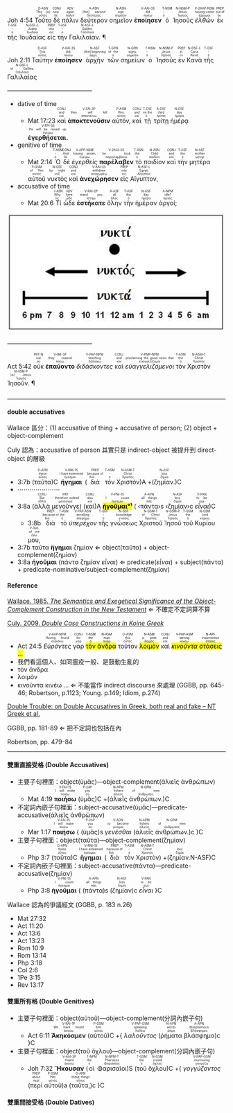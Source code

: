 <rt>Joh 4:54</rt> <RUBY><ruby><ruby>Τοῦτο<rt>οὗτος</rt></ruby><rt>This [is]</rt></ruby><rt>D-ASN</rt></RUBY> <RUBY><ruby><ruby>δὲ<rt>δέ</rt></ruby><rt>now</rt></ruby><rt>CONJ</rt></RUBY> <RUBY><ruby><ruby>πάλιν<rt>πάλιν</rt></ruby><rt>again</rt></ruby><rt>ADV</rt></RUBY> <RUBY><ruby><ruby>δεύτερον<rt>δεύτερος</rt></ruby><rt>[the] second</rt></ruby><rt>A-ASN</rt></RUBY> <RUBY><ruby><ruby>σημεῖον<rt>σημεῖον</rt></ruby><rt>sign</rt></ruby><rt>N-ASN</rt></RUBY> <RUBY><ruby><ruby><strong>ἐποίησεν</strong><rt>ποιέω</rt></ruby><rt>did</rt></ruby><rt>V-AAI-3S</rt></RUBY> <RUBY><ruby><ruby>ὁ<rt>ὁ</rt></ruby><rt>-</rt></ruby><rt>T-NSM</rt></RUBY> <RUBY><ruby><ruby>Ἰησοῦς<rt>Ἰησοῦς</rt></ruby><rt>Jesus,</rt></ruby><rt>N-NSM-P</rt></RUBY> <RUBY><ruby><ruby><em>ἐλθὼν</em><rt>ἔρχομαι</rt></ruby><rt>having come</rt></ruby><rt>V-2AAP-NSM</rt></RUBY> <RUBY><ruby><ruby>ἐκ<rt>ἐκ</rt></ruby><rt>out of</rt></ruby><rt>PREP</rt></RUBY> <RUBY><ruby><ruby>τῆς<rt>ὁ</rt></ruby><rt>-</rt></ruby><rt>T-GSF</rt></RUBY> <RUBY><ruby><ruby>Ἰουδαίας<rt>Ἰουδαία</rt></ruby><rt>Judea</rt></ruby><rt>N-GSF-L</rt></RUBY> <RUBY><ruby><ruby>εἰς<rt>εἰς</rt></ruby><rt>into</rt></ruby><rt>PREP</rt></RUBY> <RUBY><ruby><ruby>τὴν<rt>ὁ</rt></ruby><rt>-</rt></ruby><rt>T-ASF</rt></RUBY> <RUBY><ruby><ruby>Γαλιλαίαν. ¶<rt>Γαλιλαία</rt></ruby><rt>Galilee.</rt></ruby><rt>N-ASF-L</rt></RUBY>

<rt>Joh 2:11</rt> <RUBY><ruby><ruby>Ταύτην<rt>οὗτος</rt></ruby><rt>This</rt></ruby><rt>D-ASF</rt></RUBY> <RUBY><ruby><ruby><strong>ἐποίησεν</strong><rt>ποιέω</rt></ruby><rt>did,</rt></ruby><rt>V-AAI-3S</rt></RUBY> <RUBY><ruby><ruby>ἀρχὴν<rt>ἀρχή</rt></ruby><rt>[the] beginning</rt></ruby><rt>N-ASF</rt></RUBY> <RUBY><ruby><ruby>τῶν<rt>ὁ</rt></ruby><rt>of the</rt></ruby><rt>T-GPN</rt></RUBY> <RUBY><ruby><ruby>σημείων<rt>σημεῖον</rt></ruby><rt>signs,</rt></ruby><rt>N-GPN</rt></RUBY> <RUBY><ruby><ruby>ὁ<rt>ὁ</rt></ruby><rt>-</rt></ruby><rt>T-NSM</rt></RUBY> <RUBY><ruby><ruby>Ἰησοῦς<rt>Ἰησοῦς</rt></ruby><rt>Jesus</rt></ruby><rt>N-NSM-P</rt></RUBY> <RUBY><ruby><ruby>ἐν<rt>ἐν</rt></ruby><rt>in</rt></ruby><rt>PREP</rt></RUBY> <RUBY><ruby><ruby>Κανὰ<rt>Κανᾶ</rt></ruby><rt>Cana</rt></ruby><rt>N-DSF-L</rt></RUBY> <RUBY><ruby><ruby>τῆς<rt>ὁ</rt></ruby><rt>-</rt></ruby><rt>T-GSF</rt></RUBY> <RUBY><ruby><ruby>Γαλιλαίας<rt>Γαλιλαία</rt></ruby><rt>of Galilee,</rt></ruby><rt>N-GSF-L</rt></RUBY> 

——————————————
- dative of time
	- <rt>Mat 17:23</rt> <RUBY><ruby><ruby>καὶ<rt>καί</rt></ruby><rt>and</rt></ruby><rt>CONJ</rt></RUBY> <RUBY><ruby><ruby><strong>ἀποκτενοῦσιν</strong><rt>ἀποκτείνω</rt></ruby><rt>they will kill</rt></ruby><rt>V-FAI-3P</rt></RUBY> <RUBY><ruby><ruby>αὐτόν,<rt>αὐτός</rt></ruby><rt>Him,</rt></ruby><rt>P-ASM</rt></RUBY> <RUBY><ruby><ruby>καὶ<rt>καί</rt></ruby><rt>and</rt></ruby><rt>CONJ</rt></RUBY> <RUBY><ruby><ruby>τῇ<rt>ὁ</rt></ruby><rt>on the</rt></ruby><rt>T-DSF</rt></RUBY> <RUBY><ruby><ruby>τρίτῃ<rt>τρίτος</rt></ruby><rt>third</rt></ruby><rt>A-DSF</rt></RUBY> <RUBY><ruby><ruby>ἡμέρᾳ<rt>ἡμέρα</rt></ruby><rt>day</rt></ruby><rt>N-DSF</rt></RUBY> <RUBY><ruby><ruby><strong>ἐγερθήσεται.</strong><rt>ἐγείρω</rt></ruby><rt>He will be raised up.</rt></ruby><rt>V-FPI-3S</rt></RUBY>  
- genitive of time
	- <rt>Mat 2:14</rt> <RUBY><ruby><ruby>Ὁ<rt>ὁ</rt></ruby><rt>-</rt></ruby><rt>T-NSM</rt></RUBY> <RUBY><ruby><ruby>δὲ<rt>δέ</rt></ruby><rt>And</rt></ruby><rt>CONJ</rt></RUBY> <RUBY><ruby><ruby><em>ἐγερθεὶς</em><rt>ἐγείρω</rt></ruby><rt>having arisen,</rt></ruby><rt>V-APP-NSM</rt></RUBY> <RUBY><ruby><ruby><strong>παρέλαβεν</strong><rt>παραλαμβάνω</rt></ruby><rt>he took</rt></ruby><rt>V-2AAI-3S</rt></RUBY> <RUBY><ruby><ruby>τὸ<rt>ὁ</rt></ruby><rt>the</rt></ruby><rt>T-ASN</rt></RUBY> <RUBY><ruby><ruby>παιδίον<rt>παιδίον</rt></ruby><rt>Child</rt></ruby><rt>N-ASN</rt></RUBY> <RUBY><ruby><ruby>καὶ<rt>καί</rt></ruby><rt>and</rt></ruby><rt>CONJ</rt></RUBY> <RUBY><ruby><ruby>τὴν<rt>ὁ</rt></ruby><rt>the</rt></ruby><rt>T-ASF</rt></RUBY> <RUBY><ruby><ruby>μητέρα<rt>μήτηρ</rt></ruby><rt>mother</rt></ruby><rt>N-ASF</rt></RUBY> <RUBY><ruby><ruby>αὐτοῦ<rt>αὐτός</rt></ruby><rt>of Him</rt></ruby><rt>P-GSM</rt></RUBY> <RUBY><ruby><ruby>νυκτὸς<rt>νύξ</rt></ruby><rt>by night</rt></ruby><rt>N-GSF</rt></RUBY> <RUBY><ruby><ruby>καὶ<rt>καί</rt></ruby><rt>and</rt></ruby><rt>CONJ</rt></RUBY> <RUBY><ruby><ruby><strong>ἀνεχώρησεν</strong><rt>ἀναχωρέω</rt></ruby><rt>withdrew</rt></ruby><rt>V-AAI-3S</rt></RUBY> <RUBY><ruby><ruby>εἰς<rt>εἰς</rt></ruby><rt>into</rt></ruby><rt>PREP</rt></RUBY> <RUBY><ruby><ruby>Αἴγυπτον,<rt>Αἴγυπτος</rt></ruby><rt>Egypt,</rt></ruby><rt>N-ASF-L</rt></RUBY> 
- accusative of time
	- <rt>Mat 20:6</rt>  <RUBY><ruby><ruby>Τί<rt>τίς</rt></ruby><rt>Why</rt></ruby><rt>I-ASN</rt></RUBY> <RUBY><ruby><ruby>ὧδε<rt>ὧδε</rt></ruby><rt>here</rt></ruby><rt>ADV</rt></RUBY> <RUBY><ruby><ruby><strong>ἑστήκατε</strong><rt>ἵστημι</rt></ruby><rt>stand you</rt></ruby><rt>V-RAI-2P</rt></RUBY> <RUBY><ruby><ruby>ὅλην<rt>ὅλος</rt></ruby><rt>all</rt></ruby><rt>A-ASF</rt></RUBY> <RUBY><ruby><ruby>τὴν<rt>ὁ</rt></ruby><rt>the</rt></ruby><rt>T-ASF</rt></RUBY> <RUBY><ruby><ruby>ἡμέραν<rt>ἡμέρα</rt></ruby><rt>day</rt></ruby><rt>N-ASF</rt></RUBY> <RUBY><ruby><ruby>ἀργοί;<rt>ἀργός</rt></ruby><rt>idle?</rt></ruby><rt>A-NPM</rt></RUBY> 

![../images/Pasted image 20211018144032.png](../images/Pasted%20image%2020211018144032.png)



——————————————

<rt>Act 5:42</rt> <RUBY><ruby><ruby>οὐκ<rt>οὐ</rt></ruby><rt>not</rt></ruby><rt>PRT-N</rt></RUBY> <RUBY><ruby><ruby><strong>ἐπαύοντο</strong><rt>παύω</rt></ruby><rt>they ceased</rt></ruby><rt>V-IMI-3P</rt></RUBY> <RUBY><ruby><ruby><em>διδάσκοντες</em><rt>διδάσκω</rt></ruby><rt>teaching</rt></ruby><rt>V-PAP-NPM</rt></RUBY> <RUBY><ruby><ruby>καὶ<rt>καί</rt></ruby><rt>and</rt></ruby><rt>CONJ</rt></RUBY> <RUBY><ruby><ruby><em>εὐαγγελιζόμενοι</em><rt>εὐαγγελίζομαι</rt></ruby><rt>proclaiming the good news that</rt></ruby><rt>V-PMP-NPM</rt></RUBY> <RUBY><ruby><ruby>τὸν<rt>ὁ</rt></ruby><rt>the</rt></ruby><rt>T-ASM</rt></RUBY> <RUBY><ruby><ruby>Χριστὸν<rt>Χριστός</rt></ruby><rt>Christ</rt></ruby><rt>N-ASM-T</rt></RUBY> <RUBY><ruby><ruby>Ἰησοῦν. ¶<rt>Ἰησοῦς</rt></ruby><rt>[is] Jesus.</rt></ruby><rt>N-ASM-P</rt></RUBY><pre></pre> 


---

#### double accusatives
Wallace 區分：(1) accusative of thing + accusative of person; (2) object + object-complement

Culy 認為：accusative of person 其實只是 indirect-object 被提升到 direct-object 的層級



- <rt>3:7b</rt> (<RUBY><ruby><ruby>ταῦτα<rt>οὗτος</rt></ruby><rt>these</rt></ruby><rt>D-APN</rt></RUBY>)C <RUBY><ruby><ruby><strong>ἥγημαι</strong><rt>ἡγέομαι</rt></ruby><rt>I have esteemed</rt></ruby><rt>V-RNI-1S</rt></RUBY> (<RUBY><ruby><ruby>διὰ<rt>διά</rt></ruby><rt>because of</rt></ruby><rt>PREP</rt></RUBY> <RUBY><ruby><ruby>τὸν<rt>ὁ</rt></ruby><rt>-</rt></ruby><rt>T-ASM</rt></RUBY> <RUBY><ruby><ruby>Χριστὸν<rt>Χριστός</rt></ruby><rt>Christ</rt></ruby><rt>N-ASM-T</rt></RUBY>)A +(<RUBY><ruby><ruby>ζημίαν.<rt>ζημία</rt></ruby><rt>loss</rt></ruby><rt>N-ASF</rt></RUBY>)C
- ⋯⋯⋯⋯⋯⋯⋯
- <rt>3:8a</rt> (<RUBY><ruby><ruby>ἀλλὰ<rt>ἀλλά</rt></ruby><rt>But</rt></ruby><rt>CONJ</rt></RUBY> <RUBY><ruby><ruby>μενοῦνγε<rt>μενοῦνγε</rt></ruby><rt>- therefore indeed</rt></ruby><rt>PRT</rt></RUBY>) (<RUBY><ruby><ruby>καὶ<rt>καί</rt></ruby><rt>also</rt></ruby><rt>CONJ</rt></RUBY>)A <RUBY><ruby><ruby><mark><strong>ἡγοῦμαι°¹</strong></mark><rt>ἡγέομαι</rt></ruby><rt>I count</rt></ruby><rt>V-PNI-1S</rt></RUBY> ( ‹<RUBY><ruby><ruby>πάντα<rt>πᾶς</rt></ruby><rt>all things</rt></ruby><rt>A-APN</rt></RUBY>›s ‹<RUBY><ruby><ruby>ζημίαν<rt>ζημία</rt></ruby><rt>loss</rt></ruby><rt>N-ASF</rt></RUBY>›c <RUBY><ruby><ruby><em>εἶναι</em><rt>εἰμί</rt></ruby><rt>to be</rt></ruby><rt>V-PAN</rt></RUBY>)C
	- <rt>3:8b</rt> <RUBY><ruby><ruby>διὰ<rt>διά</rt></ruby><rt>because of</rt></ruby><rt>PREP</rt></RUBY> <RUBY><ruby><ruby>τὸ<rt>ὁ</rt></ruby><rt>the</rt></ruby><rt>T-ASN</rt></RUBY> <RUBY><ruby><ruby><em>ὑπερέχον</em><rt>ὑπερέχω</rt></ruby><rt>excelling</rt></ruby><rt>V-PAP-ASN</rt></RUBY> <RUBY><ruby><ruby>τῆς<rt>ὁ</rt></ruby><rt>-</rt></ruby><rt>T-GSF</rt></RUBY> <RUBY><ruby><ruby>γνώσεως<rt>γνῶσις</rt></ruby><rt>knowledge</rt></ruby><rt>N-GSF</rt></RUBY> <RUBY><ruby><ruby>Χριστοῦ<rt>Χριστός</rt></ruby><rt>of Christ</rt></ruby><rt>N-GSM-T</rt></RUBY> <RUBY><ruby><ruby>Ἰησοῦ<rt>Ἰησοῦς</rt></ruby><rt>Jesus</rt></ruby><rt>N-GSM-P</rt></RUBY> <RUBY><ruby><ruby>τοῦ<rt>ὁ</rt></ruby><rt>the</rt></ruby><rt>T-GSM</rt></RUBY> <RUBY><ruby><ruby>Κυρίου<rt>κύριος</rt></ruby><rt>Lord</rt></ruby><rt>N-GSM</rt></RUBY> <RUBY><ruby><ruby>μου,<rt>ἐγώ</rt></ruby><rt>of me</rt></ruby><rt>P-1GS</rt></RUBY> 
- 3:7b ταῦτα **ἥγημαι** ζημίαν ⇐ object(ταῦτα) + object-complement(ζημίαν)
- 3:8a **ἡγοῦμαι** (πάντα ζημίαν _εἶναι_) ⇐ predicate(_εἶναι_) + subject(πάντα) + predicate-nominative/subject-complement(ζημίαν)



#### Reference
[Wallace. 1985. *The Semantics and Exegetical Significance of the Object-Complement Construction in the New Testament*](zotero://select/items/_CDSUXPTN) ⇐ 不確定不定詞算不算 

[Culy. 2009. *Double Case Constructions in Koine Greek*](zotero://select/items/_HG4TBTVC)

- <rt>Act 24:5</rt> <RUBY><ruby><ruby><em>Εὑρόντες</em><rt>εὑρίσκω</rt></ruby><rt>Having found</rt></ruby><rt>V-AAP-NPM</rt></RUBY> <RUBY><ruby><ruby>γὰρ<rt>γάρ</rt></ruby><rt>for</rt></ruby><rt>CONJ</rt></RUBY> <mark><RUBY><ruby><ruby>τὸν<rt>ὁ</rt></ruby><rt>the</rt></ruby><rt>T-ASM</rt></RUBY> <RUBY><ruby><ruby>ἄνδρα<rt>ἀνήρ</rt></ruby><rt>man</rt></ruby><rt>N-ASM</rt></RUBY></mark> <RUBY><ruby><ruby>τοῦτον<rt>οὗτος</rt></ruby><rt>this</rt></ruby><rt>D-ASM</rt></RUBY> <mark><RUBY><ruby><ruby>λοιμὸν<rt>λοιμός</rt></ruby><rt>a pest</rt></ruby><rt>N-ASM</rt></RUBY></mark> <RUBY><ruby><ruby>καὶ<rt>καί</rt></ruby><rt>and</rt></ruby><rt>CONJ</rt></RUBY> <mark><RUBY><ruby><ruby><em>κινοῦντα</em><rt>κινέω</rt></ruby><rt>stirring</rt></ruby><rt>V-PAP-ASM</rt></RUBY> <RUBY><ruby><ruby>στάσεις<rt>στάσις</rt></ruby><rt>insurrection</rt></ruby><rt>N-APF</rt></RUBY> ...</mark>
- 我們看這個人、如同瘟疫一般、是鼓動生亂的
- τὸν ἄνδρα 
- λοιμὸν
- κινοῦντα κινέω ... ⇐ 不能當作 indirect discourse 來處理 (GGBB, pp. 645-46; Robertson, p.1123; Young. p.149; Idiom, p.274)

[Double Trouble: on Double Accusatives in Greek, both real and fake – NT Greek et al.](https://ntgreeketal.com/2021/09/16/double-trouble-on-double-accusatives-in-greek-both-real-and-fake/#a1)

GGBB, pp. 181-89 ⇐ 把不定詞也包括在內

Robertson, pp. 479-84

---
#### 雙重直接受格 (Double Accusatives)
- 主要子句裡面：object(ὑμᾶς)—object-complement(ἁλιεῖς ἀνθρώπων)
	- <rt>Mat 4:19</rt> <RUBY><ruby><ruby><strong>ποιήσω</strong><rt>ποιέω</rt></ruby><rt>I will make</rt></ruby><rt>V-FAI-1S</rt></RUBY> (<RUBY><ruby><ruby>ὑμᾶς<rt>σύ</rt></ruby><rt>you</rt></ruby><rt>P-2AP</rt></RUBY>)C +(<RUBY><ruby><ruby>ἁλιεῖς<rt>ἁλιεύς</rt></ruby><rt>fishers</rt></ruby><rt>N-APM</rt></RUBY> <RUBY><ruby><ruby>ἀνθρώπων.<rt>ἄνθρωπος</rt></ruby><rt>of men</rt></ruby><rt>N-GPM</rt></RUBY>)C
- 不定詞內嵌子句裡面：subject-accusative(ὑμᾶς)—predicate-accusative(ἁλιεῖς ἀνθρώπων)
	- <rt>Mar 1:17</rt> <RUBY><ruby><ruby><strong>ποιήσω</strong><rt>ποιέω</rt></ruby><rt>I will make</rt></ruby><rt>V-FAI-1S</rt></RUBY> { (<RUBY><ruby><ruby>ὑμᾶς<rt>σύ</rt></ruby><rt>you</rt></ruby><rt>P-2AP</rt></RUBY>)s <RUBY><ruby><ruby><em>γενέσθαι</em><rt>γίνομαι</rt></ruby><rt>to become</rt></ruby><rt>V-ADN</rt></RUBY> (<RUBY><ruby><ruby>ἁλιεῖς<rt>ἁλιεύς</rt></ruby><rt>fishers</rt></ruby><rt>N-APM</rt></RUBY> <RUBY><ruby><ruby>ἀνθρώπων.<rt>ἄνθρωπος</rt></ruby><rt>of men</rt></ruby><rt>N-GPM</rt></RUBY>)c }C
- 主要子句裡面：object(ταῦτα)—object-complement(ζημίαν)
	- <rt>Php 3:7</rt> (<RUBY><ruby><ruby>ταῦτα<rt>οὗτος</rt></ruby><rt>these</rt></ruby><rt>D-APN</rt></RUBY>)C <RUBY><ruby><ruby><strong>ἥγημαι</strong><rt>ἡγέομαι</rt></ruby><rt>I have esteemed</rt></ruby><rt>V-RNI-1S</rt></RUBY> (<RUBY><ruby><ruby>διὰ<rt>διά</rt></ruby><rt>because of</rt></ruby><rt>PREP</rt></RUBY> <RUBY><ruby><ruby>τὸν<rt>ὁ</rt></ruby><rt>-</rt></ruby><rt>T-ASM</rt></RUBY> <RUBY><ruby><ruby>Χριστὸν<rt>Χριστός</rt></ruby><rt>Christ</rt></ruby><rt>N-ASM-T</rt></RUBY>) +(<RUBY><ruby><ruby>ζημίαν.<rt>ζημία</rt></ruby><rt>loss</rt></ruby><Art>N-ASF</rt></RUBY>)C
- 不定詞內嵌子句裡面：subject-accusative(πάντα)—predicate-accusative(ζημίαν)
	- <rt>Php 3:8</rt> <RUBY><ruby><ruby><strong>ἡγοῦμαι</strong><rt>ἡγέομαι</rt></ruby><rt>I count</rt></ruby><rt>V-PNI-1S</rt></RUBY> { (<RUBY><ruby><ruby>πάντα<rt>πᾶς</rt></ruby><rt>all things</rt></ruby><rt>A-APN</rt></RUBY>)s (<RUBY><ruby><ruby>ζημίαν<rt>ζημία</rt></ruby><rt>loss</rt></ruby><rt>N-ASF</rt></RUBY>)c <RUBY><ruby><ruby><em>εἶναι</em><rt>εἰμί</rt></ruby><rt>to be</rt></ruby><rt>V-PAN</rt></RUBY> }C 

Wallace 認為的爭議經文 (GGBB, p. 183 n.26)
- Mat 27:32
- Act 11:20
- Act 13:6
- Act 13:23
- Rom 10:9
- Rom 13:14
- Php 3:18
- Col 2:6
- 1Pe 3:15
- Rev 13:17
#### 雙重所有格 (Double Genitives)

- 主要子句裡面：object(αὐτοῦ)—object-complement(分詞內嵌子句)
	- <rt>Act 6:11</rt> <RUBY><ruby><ruby><strong>Ἀκηκόαμεν</strong><rt>ἀκούω</rt></ruby><rt>We have heard</rt></ruby><rt>V-RAI-1P</rt></RUBY> (<RUBY><ruby><ruby>αὐτοῦ<rt>αὐτός</rt></ruby><rt>him</rt></ruby><rt>P-GSM</rt></RUBY>)C +{ <RUBY><ruby><ruby><em>λαλοῦντος</em><rt>λαλέω</rt></ruby><rt>speaking</rt></ruby><rt>V-PAP-GSM</rt></RUBY> (<RUBY><ruby><ruby>ῥήματα<rt>ῥῆμα</rt></ruby><rt>words</rt></ruby><rt>N-APN</rt></RUBY> <RUBY><ruby><ruby>βλάσφημα<rt>βλάσφημος</rt></ruby><rt>blasphemous</rt></ruby><rt>A-APN</rt></RUBY>)c }C
- 主要子句裡面：object(τοῦ ὄχλου)—object-complement(分詞內嵌子句)
	- <rt>Joh 7:32</rt> <RUBY><ruby><ruby><strong>Ἤκουσαν</strong><rt>ἀκούω</rt></ruby><rt>Heard</rt></ruby><rt>V-AAI-3P</rt></RUBY> (<RUBY><ruby><ruby>οἱ<rt>ὁ</rt></ruby><rt>the</rt></ruby><rt>T-NPM</rt></RUBY> <RUBY><ruby><ruby>Φαρισαῖοι<rt>Φαρισαῖος</rt></ruby><rt>Pharisees</rt></ruby><rt>N-NPM-T</rt></RUBY>)S (<RUBY><ruby><ruby>τοῦ<rt>ὁ</rt></ruby><rt>the</rt></ruby><rt>T-GSM</rt></RUBY> <RUBY><ruby><ruby>ὄχλου<rt>ὄχλος</rt></ruby><rt>crowd</rt></ruby><rt>N-GSM</rt></RUBY>)C +{ <RUBY><ruby><ruby><em>γογγύζοντος</em><rt>γογγύζω</rt></ruby><rt>murmuring</rt></ruby><rt>V-PAP-GSM</rt></RUBY> (<RUBY><ruby><ruby>περὶ<rt>περί</rt></ruby><rt>about</rt></ruby><rt>PREP</rt></RUBY> <RUBY><ruby><ruby>αὐτοῦ<rt>αὐτός</rt></ruby><rt>Him</rt></ruby><rt>P-GSM</rt></RUBY>)a (<RUBY><ruby><ruby>ταῦτα,<rt>οὗτος</rt></ruby><rt>these things</rt></ruby><rt>D-APN</rt></RUBY>)c }C


#### 雙重間接受格 (Double Datives)